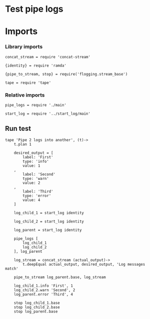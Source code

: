 # Test pipe logs

# Imports

### Library imports

	concat_stream = require 'concat-stream'

	{identity} = require 'ramda'

	{pipe_to_stream, stop} = require('flogging.stream_base')

	tape = require 'tape'


### Relative imports

	pipe_logs = require './main'

	start_log = require '../start_log/main'


## Run test

	tape 'Pipe 2 logs into another', (t)->
		t.plan 1

		desired_output = [
			label: 'First'
			type: 'info'
			value: 1
		,
			label: 'Second'
			type: 'warn'
			value: 2
		,
			label: 'Third'
			type: 'error'
			value: 4
		]

		log_child_1 = start_log identity

		log_child_2 = start_log identity

		log_parent = start_log identity

		pipe_logs [
			log_child_1
			log_child_2
		], log_parent

		log_stream = concat_stream (actual_output)->
			t.deepEqual actual_output, desired_output, 'Log messages match'

		pipe_to_stream log_parent.base, log_stream

		log_child_1.info 'First', 1
		log_child_2.warn 'Second', 2
		log_parent.error 'Third', 4

		stop log_child_1.base
		stop log_child_2.base
		stop log_parent.base
